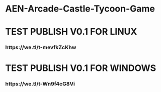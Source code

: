 # AEN-Arcade-Castle-Tycoon-Game

<h1>TEST PUBLISH V0.1 FOR LINUX</h1>
<h3>https://we.tl/t-mevfkZcKhw</h3>

<h1>TEST PUBLISH V0.1 FOR WINDOWS</h1>
<h3>https://we.tl/t-Wn9f4cG8Vi</h3>
